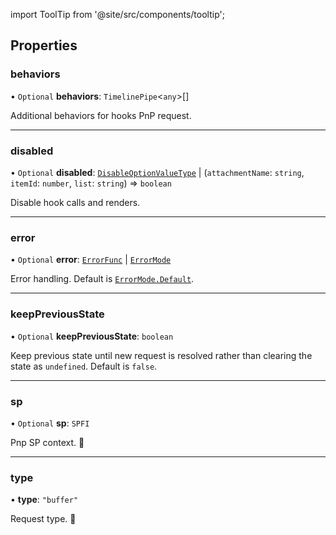 import ToolTip from '@site/src/components/tooltip';

## Properties

### behaviors

• `Optional` **behaviors**: `TimelinePipe`<`any`\>[]

Additional behaviors for hooks PnP request.

___

### disabled

• `Optional` **disabled**: [`DisableOptionValueType`](../Types/DisableOptionType.md#disableoptionvaluetype) \| (`attachmentName`: `string`, `itemId`: `number`, `list`: `string`) => `boolean`

Disable hook calls and renders.

___

### error

• `Optional` **error**: [`ErrorFunc`](../Types/ErrorFunc.md#errorfunc) \| [`ErrorMode`](../Enums/ErrorMode.md)

Error handling. Default is [`ErrorMode.Default`](../Enums/ErrorMode.md#default).

___

### keepPreviousState

• `Optional` **keepPreviousState**: `boolean`

Keep previous state until new request is resolved rather than clearing the state as `undefined`. Default is `false`.

___

### sp

• `Optional` **sp**: `SPFI`

Pnp SP context. <ToolTip text="Changing sp value repeats request">🚩</ToolTip>

___

### type

• **type**: ``"buffer"``

Request type. <ToolTip text="Changing the type repeats request">🚩</ToolTip>